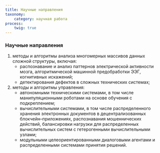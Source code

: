 ```yaml
---
title: Научные направления
taxonomy:
    category: научная работа
process:
	twig: true
---
```


### Научные направления

1. методы и алгоритмы анализа многомерных массивов данных сложной структуры, включая:
    - распознавание и анализ паттернов электрической активности мозга, алгоритмической машинной предобработки ЭЭГ, когнитивных искажений;
    - детектирования дефектов в сложных технических системах;
1. методы и алгоритмы управления:
    - автономными техническими системами, в том числе манипуляционными роботами на основе обучения с подкреплением;
    - вычислительными системами, в том числе распределенного хранения электронных документов в децентрализованных блокчейн–приложениях, распознавания мошеннических действий, балансировки нагрузки для распределенных вычислительных систем с гетерогенными вычислительными узлами;
    - модульными целеориентированными диалоговыми агентами и распределенными системами принятия решений.
